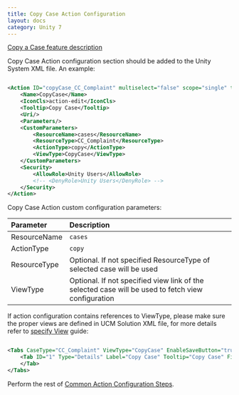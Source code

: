 ```yaml
---
title: Copy Case Action Configuration
layout: docs
category: Unity 7
---
```

[Copy a Case feature description](../../features/case-management/copy-case.md)

Copy Case Action configuration section should be added to the Unity System XML file. An example:

```xml

<Action ID="copyCase_CC_Complaint" multiselect="false" scope="single" type="toolbar">
    <Name>CopyCase</Name>
    <IconCls>action-edit</IconCls>
    <Tooltip>Copy Case</Tooltip>
    <Uri/>
    <Parameters/>
    <CustomParameters>
        <ResourceName>cases</ResourceName>
        <ResourceType>CC_Complaint</ResourceType>
        <ActionType>copy</ActionType>
        <ViewType>CopyCase</ViewType>
    </CustomParameters>
    <Security>
        <AllowRole>Unity Users</AllowRole>
        <!-- <DenyRole>Unity Users</DenyRole> -->
    </Security>
</Action>
```

Copy Case Action custom configuration parameters:

| Parameter | Description |
|:----|:-------------------|
|ResourceName | `cases` |
|ActionType | `copy` |
|ResourceType | Optional. If not specified ResourceType of selected case will be used |
|ViewType | Optional. If not specified view link of the selected case will be used to fetch view configuration |

If action configuration contains references to ViewType, please make sure the proper views are defined in UCM Solution
XML file, for more details refer to [specify View](../tags-list/views-tag.md) guide:

```xml

<Tabs CaseType="CC_Complaint" ViewType="CopyCase" EnableSaveButton="true" EnableCloseButton="true">
    <Tab ID="1" Type="Details" Label="Copy Case" Tooltip="Copy Case" FieldSet="CC_CopyCase">
    </Tab>
</Tabs>
```


Perform the rest of [Common Action Configuration Steps](../actions.md#common-actions-configuration-steps). 
